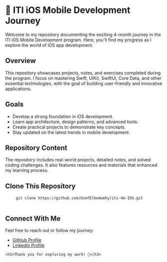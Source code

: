 <html>
<body>
    <h1>📱 ITI iOS Mobile Development Journey</h1>
    <p>
        Welcome to my repository documenting the exciting 4-month journey in the ITI iOS Mobile Development program. 
        Here, you'll find my progress as I explore the world of iOS app development.
    </p>

<h2> Overview</h2>
    <p>
        This repository showcases projects, notes, and exercises completed during the program. 
        I focus on mastering Swift, UIKit, SwiftUI, Core Data, and other essential technologies, 
        with the goal of building user-friendly and innovative applications.
    </p>
    <h2> Goals</h2>
    <ul>
        <li>Develop a strong foundation in iOS development.</li>
        <li>Learn app architecture, design patterns, and advanced tools.</li>
        <li>Create practical projects to demonstrate key concepts.</li>
        <li>Stay updated on the latest trends in mobile development.</li>
    </ul>

  <h2> Repository Content</h2>
    <p>
        The repository includes real-world projects, detailed notes, and solved coding challenges. 
        It also features resources and materials that enhanced my learning process.
    </p>
    <h2> Clone This Repository</h2>
    <pre>
    <code>git clone https://github.com/UsefElbedwehy/iti-4m-IOS.git</code>
    </pre>

 <h2> Connect With Me</h2>
    <p>
        Feel free to reach out or follow my journey:
        <ul>
            <li><a href="https://github.com/UsefElbedwehy">GitHub Profile</a></li>
            <li><a href="https://www.linkedin.com/in/usefelbedwehy/">LinkedIn Profile</a></li>
        </ul>
    </p>

    <h3>Thank you for exploring my work! 🌟</h3>
</body>
</html>
